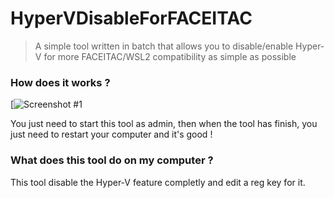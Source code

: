 # HyperVDisableForFACEITAC

> A simple tool written in batch that allows you to disable/enable Hyper-V for more FACEITAC/WSL2 compatibility as simple as possible


### How does it works ?

[![Screenshot #1]()

You just need to start this tool as admin, then when the tool has finish, you just need to restart your computer and it's good !

### What does this tool do on my computer ? 

This tool disable the Hyper-V feature completly and edit a reg key for it.
